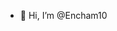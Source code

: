 - 👋 Hi, I’m @Encham10


<!---
Encham10/Encham10 is a ✨ special ✨ repository because its `README.md` (this file) appears on your GitHub profile.
You can click the Preview link to take a look at your changes.
--->
